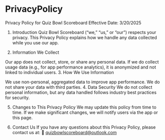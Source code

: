 # PrivacyPolicy

Privacy Policy for Quiz Bowl Scoreboard
Effective Date: 3/20/2025

1. Introduction
Quiz Bowl Scoreboard (“we,” “us,” or “our”) respects your privacy. This Privacy Policy explains how we handle any data collected while you use our app.

2. Information We Collect

Our app does not collect, store, or share any personal data.
If we do collect usage data (e.g., for app performance analytics), it is anonymized and not linked to individual users.
3. How We Use Information

We use non-personal, aggregated data to improve app performance.
We do not share your data with third parties.
4. Data Security
We do not collect personal information, but any data handled follows industry best practices for security.

5. Changes to This Privacy Policy
We may update this policy from time to time. If we make significant changes, we will notify users via the app or this page.

6. Contact Us
If you have any questions about this Privacy Policy, please contact us at:
📧 quizbowlscoreboard@outlook.com
